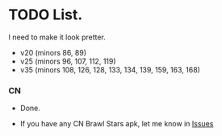 # TODO List.
I need to make it look pretter.
* v20 (minors 86, 89)
* v25 (minors 96, 107, 112, 119)
* v35 (minors 108, 126, 128, 133, 134, 139, 159, 163, 168)

<!---
omfg finally done majors -- 15:30 December 07, 2023
-->

### CN

* Done.
- If you have any CN Brawl Stars apk, let me know in [Issues](https://github.com/tailsjs/brawl-stars-assets/issues)